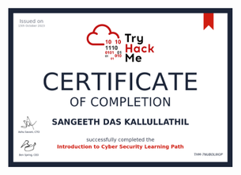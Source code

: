 <img src="https://github.com/sdkallullathil/introcyber/blob/4a06475b0c360cf3274b6cf930589645c5a95711/THM-7NUBOL9IOP-intro-cyber.png" height="90%" width="90%" alt="Disk Sanitization Steps"/>
